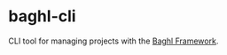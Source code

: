 # baghl-cli

CLI tool for managing projects with the [Baghl Framework](https://github.com/grqphical07/baghl).